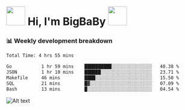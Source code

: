 <!-- Title -->
<h1>
    <img src="https://media.tenor.com/TlyRveJkgo4AAAAi/cloud-cloud-strife.gif" width="50"/>
    Hi, I'm BigBaBy
    <img src="https://media.tenor.com/TlyRveJkgo4AAAAi/cloud-cloud-strife.gif" width="50"/>
</h1>

<h3> 📊 Weekly development breakdown </h3>
<!-- waka-readme-stats -->

<!--START_SECTION:waka-->

```txt
Total Time: 4 hrs 55 mins

Go           1 hr 59 mins    ██████████░░░░░░░░░░░░░░░   40.38 %
JSON         1 hr 10 mins    ██████░░░░░░░░░░░░░░░░░░░   23.71 %
Makefile     46 mins         ████░░░░░░░░░░░░░░░░░░░░░   15.50 %
SQL          21 mins         █▓░░░░░░░░░░░░░░░░░░░░░░░   07.09 %
Bash         13 mins         █░░░░░░░░░░░░░░░░░░░░░░░░   04.54 %
```

<!--END_SECTION:waka-->

![Alt text](https://spotify-recently-played-readme.vercel.app/api?user=21b7yx6vkj66csord5swswvza&count=10&width=1000)
